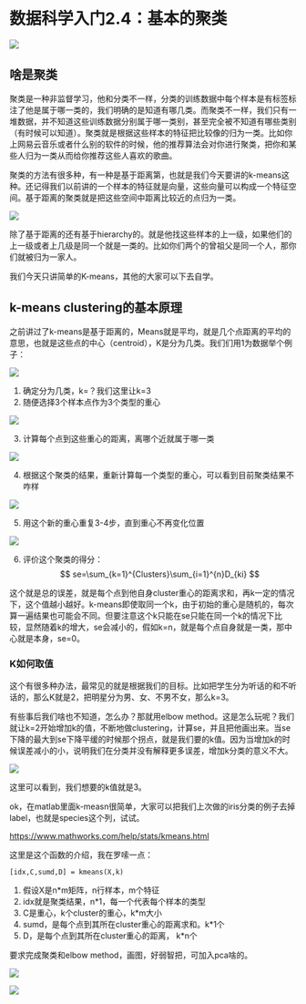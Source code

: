 
<!-- keywords:聚类;机器学习;讲义;Matlab;k-means; -->
<!-- description:这里讲了最基本的K-means聚类的方法和基本原理以及matlab中的用法。 -->

#  数据科学入门2.4：基本的聚类

![](2020-03-05-10-58-16.png)

## 啥是聚类

聚类是一种非监督学习，他和分类不一样，分类的训练数据中每个样本是有标签标注了他是属于哪一类的，我们明确的是知道有哪几类。而聚类不一样，我们只有一堆数据，并不知道这些训练数据分别属于哪一类别，甚至完全被不知道有哪些类别（有时候可以知道）。聚类就是根据这些样本的特征把比较像的归为一类。比如你上网易云音乐或者什么别的软件的时候，他的推荐算法会对你进行聚类，把你和某些人归为一类从而给你推荐这些人喜欢的歌曲。

聚类的方法有很多种，有一种是基于距离第，也就是我们今天要讲的k-means这种。还记得我们以前讲的一个样本的特征就是向量，这些向量可以构成一个特征空间。基于距离的聚类就是把这些空间中距离比较近的点归为一类。

![](2020-03-05-11-03-39.png)

除了基于距离的还有基于hierarchy的。就是他找这些样本的上一级，如果他们的上一级或者上几级是同一个就是一类的。比如你们两个的曾祖父是同一个人，那你们就被归为一家人。

我们今天只讲简单的K-means，其他的大家可以下去自学。

## k-means clustering的基本原理

之前讲过了k-means是基于距离的，Means就是平均，就是几个点距离的平均的意思，也就是这些点的中心（centroid），K是分为几类。我们们用1为数据举个例子：

![](2020-03-05-11-04-15.png)

1. 确定分为几类，k=？我们这里让k=3
2. 随便选择3个样本点作为3个类型的重心

![](2020-03-05-11-07-24.png)

3. 计算每个点到这些重心的距离，离哪个近就属于哪一类

![](2020-03-05-11-10-56.png)

4. 根据这个聚类的结果，重新计算每一个类型的重心，可以看到目前聚类结果不咋样

![](2020-03-05-11-13-24.png)

5. 用这个新的重心重复3-4步，直到重心不再变化位置

![](wkmeans_1.gif)

6. 评价这个聚类的得分：
$$
   se=\sum_{k=1}^{Clusters}\sum_{i=1}^{n}D_{ki}
$$

这个就是总的误差，就是每个点到他自身cluster重心的距离求和，再k一定的情况下，这个值越小越好。k-means即使取同一个k，由于初始的重心是随机的，每次算一遍结果也可能会不同。但要注意这个k只能在se只能在同一个k的情况下比较，显然随着k的增大，se会减小的，假如k=n，就是每个点自身就是一类，那中心就是本身，se=0。

### K如何取值

这个有很多种办法，最常见的就是根据我们的目标。比如把学生分为听话的和不听话的，那么K就是2，把明星分为男、女、不男不女，那么k=3。

有些事后我们啥也不知道，怎么办？那就用elbow method。这是怎么玩呢？我们就让k=2开始增加k的值，不断地做clustering，计算se，并且把他画出来。当se下降的最大到se下降平缓的时候那个拐点，就是我们要的k值。因为当增加k的时候误差减小的小，说明我们在分类并没有解释更多误差，增加k分类的意义不大。

![](2020-03-05-12-49-00.png)

这里可以看到，我们想要的k值就是3。

ok，在matlab里面k-measn很简单，大家可以把我们上次做的iris分类的例子去掉label，也就是species这个列，试试。

https://www.mathworks.com/help/stats/kmeans.html

这里是这个函数的介绍，我在罗嗦一点：

```
[idx,C,sumd,D] = kmeans(X,k)
```

1. 假设X是n*m矩阵，n行样本，m个特征
2. idx就是聚类结果，n*1，每一个代表每个样本的类型
3. C是重心，k个cluster的重心，k*m大小
4. sumd，是每个点到其所在cluster重心的距离求和。k*1个
5. D，是每个点到其所在cluster重心的距离， k*n个

要求完成聚类和elbow method，画图，好弱智把，可加入pca啥的。

![](2020-03-05-12-58-10.png)

![](2020-03-05-12-58-47.png)